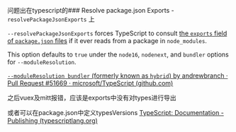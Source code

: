 问题出在typescript的### Resolve package.json Exports -`resolvePackageJsonExports` 上

`--resolvePackageJsonExports` forces TypeScript to consult [the `exports` field of `package.json` files](https://nodejs.org/api/packages.html#exports) if it ever reads from a package in `node_modules`.

This option defaults to `true` under the `node16`, `nodenext`, and `bundler` options for `--moduleResolution`.

[`--moduleResolution bundler` (formerly known as `hybrid`) by andrewbranch · Pull Request #51669 · microsoft/TypeScript (github.com)](https://github.com/microsoft/TypeScript/pull/51669)

之后vuex及mitt报错，应该是exports中没有对types进行导出

或者可以在package.json中定义typesVersions
[TypeScript: Documentation - Publishing (typescriptlang.org)](https://www.typescriptlang.org/docs/handbook/declaration-files/publishing.html#version-selection-with-typesversions)
